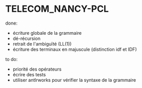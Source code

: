# TELECOM_NANCY-PCL

done:
* écriture globale de la grammaire
* dé-récursion
* retrait de l'ambiguïté (LL(1))
* écriture des terminaux en majuscule (distinction idf et IDF)

to do:
* priorité des opérateurs
* écrire des tests
* utiliser antlrworks pour vérifier la syntaxe de la grammaire
